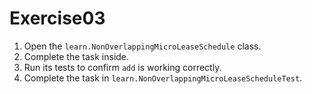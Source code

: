 # Exercise03

1. Open the `learn.NonOverlappingMicroLeaseSchedule` class.
2. Complete the task inside.
3. Run its tests to confirm `add` is working correctly.
4. Complete the task in `learn.NonOverlappingMicroLeaseScheduleTest`.
